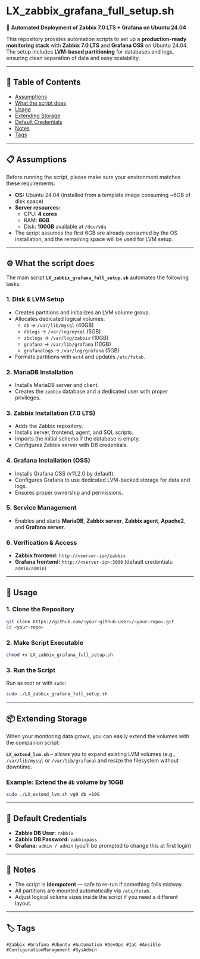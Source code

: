 # LX_zabbix_grafana_full_setup.sh  

🚀 **Automated Deployment of Zabbix 7.0 LTS + Grafana on Ubuntu 24.04**  

This repository provides automation scripts to set up a **production-ready monitoring stack** with **Zabbix 7.0 LTS** and **Grafana OSS** on Ubuntu 24.04.  
The setup includes **LVM-based partitioning** for databases and logs, ensuring clean separation of data and easy scalability.  

---

## 📑 Table of Contents  

- [Assumptions](#-assumptions)  
- [What the script does](#-what-the-script-does)  
- [Usage](#-usage)  
- [Extending Storage](#-extending-storage)  
- [Default Credentials](#-default-credentials)  
- [Notes](#-notes)  
- [Tags](#-tags)  

---

## 📋 Assumptions  

Before running the script, please make sure your environment matches these requirements:  

- **OS:** Ubuntu 24.04 (installed from a template image consuming ~6GB of disk space)  
- **Server resources:**  
  - CPU: **4 cores**  
  - RAM: **8GB**  
  - Disk: **100GB** available at `/dev/vda`  
- The script assumes the first 6GB are already consumed by the OS installation, and the remaining space will be used for LVM setup.  

---

## ⚙️ What the script does  

The main script **`LX_zabbix_grafana_full_setup.sh`** automates the following tasks:  

### 1. Disk & LVM Setup  
- Creates partitions and initializes an LVM volume group.  
- Allocates dedicated logical volumes:  
  - `db` → `/var/lib/mysql` (40GB)  
  - `dblogs` → `/var/log/mysql` (5GB)  
  - `zbxlogs` → `/var/log/zabbix` (10GB)  
  - `grafana` → `/var/lib/grafana` (10GB)  
  - `grafanalogs` → `/var/log/grafana` (5GB)  
- Formats partitions with `ext4` and updates `/etc/fstab`.  

### 2. MariaDB Installation  
- Installs MariaDB server and client.  
- Creates the `zabbix` database and a dedicated user with proper privileges.  

### 3. Zabbix Installation (7.0 LTS)  
- Adds the Zabbix repository.  
- Installs server, frontend, agent, and SQL scripts.  
- Imports the initial schema if the database is empty.  
- Configures Zabbix server with DB credentials.  

### 4. Grafana Installation (OSS)  
- Installs Grafana OSS (v11.2.0 by default).  
- Configures Grafana to use dedicated LVM-backed storage for data and logs.  
- Ensures proper ownership and permissions.  

### 5. Service Management  
- Enables and starts **MariaDB**, **Zabbix server**, **Zabbix agent**, **Apache2**, and **Grafana server**.  

### 6. Verification & Access  
- **Zabbix frontend:** `http://<server-ip>/zabbix`  
- **Grafana frontend:** `http://<server-ip>:3000` (default credentials: `admin/admin`)  

---

## 🚀 Usage  

### 1. Clone the Repository  
```bash
git clone https://github.com/<your-github-user>/<your-repo>.git
cd <your-repo>
```

### 2. Make Script Executable  
```bash
chmod +x LX_zabbix_grafana_full_setup.sh
```

### 3. Run the Script  
Run as root or with `sudo`:  
```bash
sudo ./LX_zabbix_grafana_full_setup.sh
```

---

## 📦 Extending Storage  

When your monitoring data grows, you can easily extend the volumes with the companion script:  

**`LX_extend_lvm.sh`** – allows you to expand existing LVM volumes (e.g., `/var/lib/mysql` or `/var/lib/grafana`) and resize the filesystem without downtime.  

### Example: Extend the `db` volume by 10GB  
```bash
sudo ./LX_extend_lvm.sh vg0 db +10G
```

---

## 🔐 Default Credentials  

- **Zabbix DB User:** `zabbix`  
- **Zabbix DB Password:** `zabbixpass`  
- **Grafana:** `admin / admin` (you’ll be prompted to change this at first login)  

---

## 📌 Notes  

- The script is **idempotent** — safe to re-run if something fails midway.  
- All partitions are mounted automatically via `/etc/fstab`.  
- Adjust logical volume sizes inside the script if you need a different layout.  

---

## 🏷️ Tags  

`#Zabbix #Grafana #Ubuntu #Automation #DevOps #IaC #Ansible #ConfigurationManagement #SysAdmin`  
